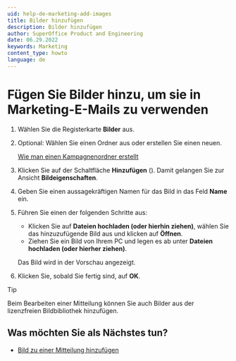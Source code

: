 ```yaml
---
uid: help-de-marketing-add-images
title: Bilder hinzufügen
description: Bilder hinzufügen
author: SuperOffice Product and Engineering
date: 06.29.2022
keywords: Marketing
content_type: howto
language: de
---
```


# Fügen Sie Bilder hinzu, um sie in Marketing-E-Mails zu verwenden

1. Wählen Sie die Registerkarte **Bilder** aus.

2. Optional: Wählen Sie einen Ordner aus oder erstellen Sie einen neuen.

    [Wie man einen Kampagnenordner erstellt][2]

3. Klicken Sie auf der Schaltfläche **Hinzufügen** (<i class="ph ph-plus" aria-hidden="true"></i>). Damit gelangen Sie zur Ansicht **Bildeigenschaften**.

4. Geben Sie einen aussagekräftigen Namen für das Bild in das Feld **Name** ein.

5. Führen Sie einen der folgenden Schritte aus:
    * Klicken Sie auf **Dateien hochladen (oder hierhin ziehen)**, wählen Sie das hinzuzufügende Bild aus und klicken auf **Öffnen**.
    * Ziehen Sie ein Bild von Ihrem PC und legen es ab unter **Dateien hochladen (oder hierher ziehen)**.

    Das Bild wird in der Vorschau angezeigt.

6. Klicken Sie, sobald Sie fertig sind, auf **OK**.

> [!TIP]
> Beim Bearbeiten einer Mitteilung können Sie auch Bilder aus der lizenzfreien Bildbibliothek hinzufügen.

## Was möchten Sie als Nächstes tun?

* [Bild zu einer Mitteilung hinzufügen][1]

<!-- Referenced links -->
[1]: ../editor/learn/insert-images-in-message.md
[2]: create-folder.md
